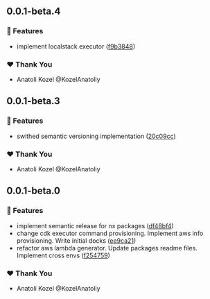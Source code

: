 ## 0.0.1-beta.4

### 🚀 Features

- implement localstack executor ([f9b3848](https://github.com/KozelAnatoliy/routineless/commit/f9b3848))

### ❤️ Thank You

- Anatoli Kozel @KozelAnatoliy

## 0.0.1-beta.3

### 🚀 Features

- swithed semantic versioning implementation ([20c09cc](https://github.com/KozelAnatoliy/routineless/commit/20c09cc))

### ❤️ Thank You

- Anatoli Kozel @KozelAnatoliy

## 0.0.1-beta.0

### 🚀 Features

- implement semantic release for nx packages ([df48bf4](https://github.com/KozelAnatoliy/routineless/commit/df48bf4))
- change cdk executor command provisioning. Implement aws info provisioning. Write initial docks ([ee9ca21](https://github.com/KozelAnatoliy/routineless/commit/ee9ca21))
- refactor aws lambda generator. Update packages readme files. Implement cross envs ([f254759](https://github.com/KozelAnatoliy/routineless/commit/f254759))

### ❤️ Thank You

- Anatoli Kozel @KozelAnatoliy
